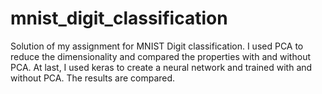 # mnist_digit_classification
Solution of my assignment for MNIST Digit classification. I used PCA to reduce the dimensionality and compared the properties with and without PCA. At last, I used keras to create a neural network and trained with and without PCA. The results are compared.
